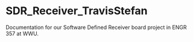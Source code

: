 # SDR_Receiver_TravisStefan
Documentation for our Software Defined Receiver board project in ENGR 357 at WWU.
